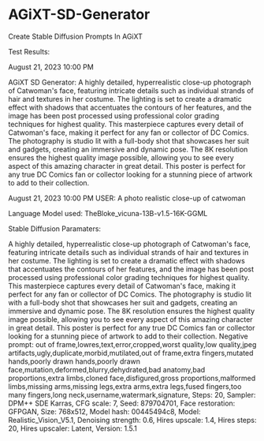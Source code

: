 # AGiXT-SD-Generator
Create Stable Diffusion Prompts In AGiXT

Test Results:

August 21, 2023 10:00 PM

AGiXT SD Generator:
A highly detailed, hyperrealistic close-up photograph of Catwoman's face, featuring intricate details such as individual strands of hair and textures in her costume. The lighting is set to create a dramatic effect with shadows that accentuates the contours of her features, and the image has been post processed using professional color grading techniques for highest quality. This masterpiece captures every detail of Catwoman's face, making it perfect for any fan or collector of DC Comics. The photography is studio lit with a full-body shot that showcases her suit and gadgets, creating an immersive and dynamic pose. The 8K resolution ensures the highest quality image possible, allowing you to see every aspect of this amazing character in great detail. This poster is perfect for any true DC Comics fan or collector looking for a stunning piece of artwork to add to their collection.

August 21, 2023 10:00 PM
USER:
A photo realistic close-up of catwoman

Language Model used: TheBloke_vicuna-13B-v1.5-16K-GGML

Stable Diffusion Paramaters:

A highly detailed, hyperrealistic close-up photograph of Catwoman's face, featuring intricate details such as individual strands of hair and textures in her costume. The lighting is set to create a dramatic effect with shadows that accentuates the contours of her features, and the image has been post processed using professional color grading techniques for highest quality. This masterpiece captures every detail of Catwoman's face, making it perfect for any fan or collector of DC Comics. The photography is studio lit with a full-body shot that showcases her suit and gadgets, creating an immersive and dynamic pose. The 8K resolution ensures the highest quality image possible, allowing you to see every aspect of this amazing character in great detail. This poster is perfect for any true DC Comics fan or collector looking for a stunning piece of artwork to add to their collection.
Negative prompt: out of frame,lowres,text,error,cropped,worst quality,low quality,jpeg artifacts,ugly,duplicate,morbid,mutilated,out of frame,extra fingers,mutated hands,poorly drawn hands,poorly drawn face,mutation,deformed,blurry,dehydrated,bad anatomy,bad proportions,extra limbs,cloned face,disfigured,gross proportions,malformed limbs,missing arms,missing legs,extra arms,extra legs,fused fingers,too many fingers,long neck,username,watermark,signature,
Steps: 20, Sampler: DPM++ SDE Karras, CFG scale: 7, Seed: 879704701, Face restoration: GFPGAN, Size: 768x512, Model hash: 00445494c8, Model: Realistic_Vision_V5.1, Denoising strength: 0.6, Hires upscale: 1.4, Hires steps: 20, Hires upscaler: Latent, Version: 1.5.1
